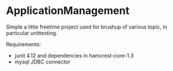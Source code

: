 # ApplicationManagement
Simple a little freetime project used for brushup of various topic, in particular unittesting.

Requirements:
- junit 4.12 and dependencies in hamcrest-core-1.3
- mysql JDBC connector
